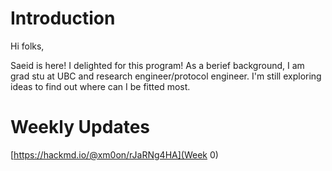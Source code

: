 
# Introduction

Hi folks,

Saeid is here! I delighted for this program! As a berief background, I am grad stu at UBC and research engineer/protocol engineer. I'm still exploring ideas to find out where can I be fitted most.


# Weekly Updates
[https://hackmd.io/@xm0on/rJaRNg4HA](Week 0)